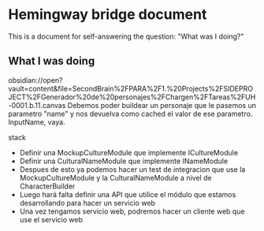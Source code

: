 # Hemingway bridge document

This is a document for self-answering the question: "What was I doing?"

## What I was doing

obsidian://open?vault=content&file=SecondBrain%2FPARA%2F1.%20Projects%2FSIDEPROJECT%2FGenerador%20de%20personajes%2FChargen%2FTareas%2FUH-0001.b.11.canvas
Debemos poder buildear un personaje que le pasemos un parametro "name" y nos devuelva como cached el valor de ese parametro. InputName, vaya.

stack
- Definir una MockupCultureModule que implemente ICultureModule
- Definir una CulturalNameModule que implemente INameModule
- Despues de esto ya podemos hacer un test de integracion que use la MockupCultureModule y la CulturalNameModule a nivel de CharacterBuilder
- Luego hará falta definir una API que utilice el módulo que estamos desarrollando para hacer un servicio web
- Una vez tengamos servicio web, podremos hacer un cliente web que use el servicio web